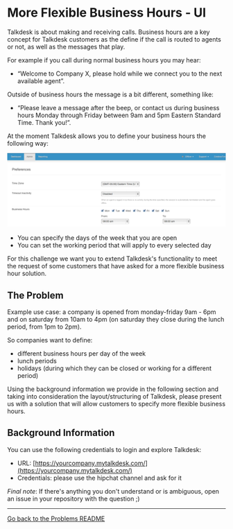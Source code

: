 # More Flexible Business Hours - UI

Talkdesk is about making and receiving calls. Business hours are a key concept for Talkdesk customers as the define if the call is routed to agents or not, as well as the messages that play. 

For example if you call during normal business hours you may hear:
- “Welcome to Company X, please hold while we connect you to the next available agent”. 

Outside of business hours the message is a bit different, something like:
- “Please leave a message after the beep, or contact us during business hours Monday through Friday between 9am and 5pm Eastern Standard Time. Thank you!”.


At the moment Talkdesk allows you to define your business hours the following way:

![business hours](/problems/assets/business%20hours/Screen%20Shot%202013-12-18%20at%2012.17.56.png)

- You can specify the days of the week that you are open
- You can set the working period that will apply to every selected day


For this challenge we want you to extend Talkdesk's functionality to meet the request of some customers that have asked for a more flexible business hour solution.

## The Problem

Example use case: a company is opened from monday-friday 9am - 6pm and on saturday from 10am to 4pm (on saturday they close during the lunch period, from 1pm to 2pm). 

So companies want to define:
- different business hours per day of the week
- lunch periods 
- holidays (during which they can be closed or working for a different period)

Using the background information we provide in the following section and taking into consideration the layout/structuring of Talkdesk, please present us with a solution that will allow customers to specify more flexible business hours.

## Background Information

You can use the following credentials to login and explore Talkdesk:

- URL: [https://yourcompany.mytalkdesk.com/](https://yourcompany.mytalkdesk.com/)
- Credentials: please use the hipchat channel and ask for it

*Final note*: If there's anything you don't understand or is ambiguous, open an issue in your repository with the question ;) 

---

[Go back to the Problems README](../README.md)

